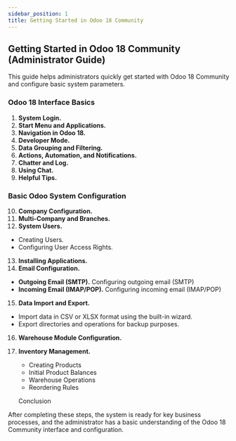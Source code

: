 ```yaml
---
sidebar_position: 1
title: Getting Started in Odoo 18 Community
---
```


## Getting Started in Odoo 18 Community (Administrator Guide)

This guide helps administrators quickly get started with Odoo 18 Community and configure basic system parameters.

### Odoo 18 Interface Basics

1. **System Login.**
2. **Start Menu and Applications.**
3. **Navigation in Odoo 18.**
4. **Developer Mode.**
5. **Data Grouping and Filtering.**
6. **Actions, Automation, and Notifications.**
7. **Chatter and Log.**
8. **Using Chat.**
9. **Helpful Tips.**

### Basic Odoo System Configuration

10. **Company Configuration.**
11. **Multi-Company and Branches.**
12. **System Users.**
   - Creating Users.
   - Configuring User Access Rights.
13. **Installing Applications.**
14. **Email Configuration.**
   - **Outgoing Email (SMTP).** Configuring outgoing email (SMTP)
   - **Incoming Email (IMAP/POP).** Configuring incoming email (IMAP/POP)
15. **Data Import and Export.**
   - Import data in CSV or XLSX format using the built-in wizard.
   - Export directories and operations for backup purposes.
16. **Warehouse Module Configuration.**
17. **Inventory Management.**
	- Creating Products
	- Initial Product Balances
	- Warehouse Operations
	- Reordering Rules

    Conclusion

After completing these steps, the system is ready for key business processes, and the administrator has a basic understanding of the Odoo 18 Community interface and configuration.
